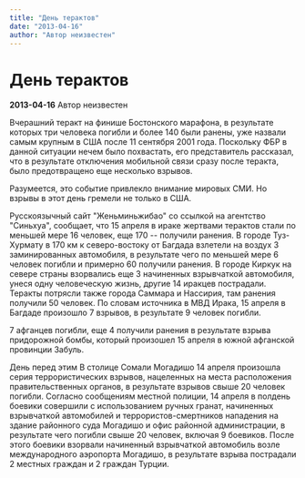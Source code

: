 ```yaml
---
title: "День терактов"
date: "2013-04-16"
author: "Автор неизвестен"
---
```


# День терактов

**2013-04-16** Автор неизвестен

Вчерашний теракт на финише Бостонского марафона, в результате которых три человека погибли и более 140 были ранены, уже назвали самым крупным в США после 11 сентября 2001 года. Поскольку ФБР в данной ситуации нечем было похвастать, его представитель рассказал, что в результате отключения мобильной связи сразу после теракта, было предотвращено еще несколько взрывов.

Разумеется, это событие привлекло внимание мировых СМИ. Но взрывы в этот день гремели не только в США.

Русскоязычный сайт "Женьминьжибао" со ссылкой на агентство "Синьхуа", сообщает, что 15 апреля в ираке жертвами терактов стали по меньшей мере 16 человек, еще 170 -- получили ранения. В городе Туз-Хурмату в 170 км к северо-востоку от Багдада взлетели на воздух 3 заминированных автомобиля, в результате чего по меньшей мере 6 человек погибли и примерно 60 получили ранения. В городе Киркук на севере страны взорвались еще 3 начиненных взрывчаткой автомобиля, унеся одну человеческую жизнь, другие 14 иракцев пострадали. Теракты потрясли также города Саммара и Нассирия, там ранения получили 50 человек. По словам источника в МВД Ирака, 15 апреля в Багдаде произошло 7 взрывов, в результате 9 человек погибли.

7 афганцев погибли, еще 4 получили ранения в результате взрыва придорожной бомбы, который произошел 15 апреля в южной афганской провинции Забуль.

День перед этим В столице Сомали Могадишо 14 апреля произошла серия террористических взрывов, нацеленных на места расположения правительственных органов, в результате взрывов свыше 20 человек погибли. Согласно сообщениям местной полиции, 14 апреля в полдень боевики совершили с использованием ручных гранат, начиненных взрывчаткой автомобилей и террористов-смертников нападения на здание районного суда Могадишо и офис районной администрации, в результате чего погибли свыше 20 человек, включая 9 боевиков. После этого боевики взорвали начиненный взрывчаткой автомобиль возле международного аэропорта Могадишо, в результате взрыва пострадали 2 местных граждан и 2 граждан Турции.